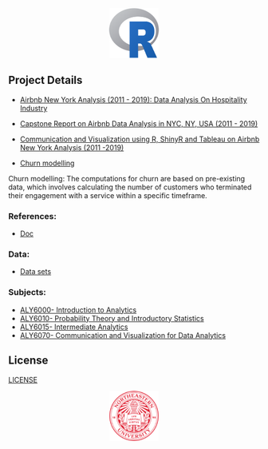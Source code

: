 <p align="center">
  <img width="100" height="100" src="/Images/R_logo.png">
</p>

## Project Details
- [Airbnb New York Analysis (2011 - 2019): Data Analysis On Hospitality Industry](ALY6000/FinalProject/Dikshit_FinalProject.pdf)

- [Capstone Report on Airbnb Data Analysis in NYC, NY, USA (2011 - 2019)](ALY6010/FinalProject/FinalProject/Capstone_ALY_6010_Abhilash_Dikshit.pdf)

- [Communication and Visualization using R, ShinyR and Tableau on Airbnb New York Analysis (2011 -2019)](ALY6070/FinalProject/ALY6070_G7_FinalProject.pdf)

- [Churn modelling](ALY6015/FinalProject/ALY6015_Group1_Final_project.pdf)

Churn modelling: The computations for churn are based on pre-existing data, which involves calculating the number of customers who terminated their engagement with a service within a specific timeframe.


### References:
- [Doc](/Documents/)

### Data:
- [Data sets](Data)

### Subjects:
- [ALY6000- Introduction to Analytics](ALY6000)
- [ALY6010- Probability Theory and Introductory Statistics](ALY6010)
- [ALY6015- Intermediate Analytics](ALY6015)
- [ALY6070- Communication and Visualization for Data Analytics](ALY6070)

## License
[LICENSE](LICENSE)

<p align="center">
  <img width="100" height="100" src="/Images/NuLogo.png">
</p>